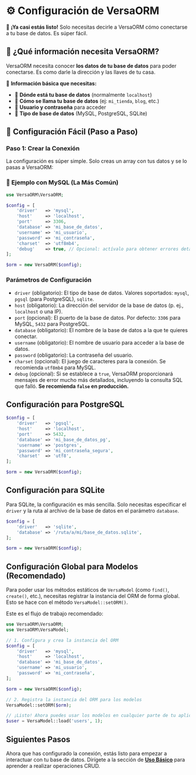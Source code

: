 # ⚙️ Configuración de VersaORM

🎉 **¡Ya casi estás listo!** Solo necesitas decirle a VersaORM cómo conectarse a tu base de datos. Es súper fácil.

## 🤔 ¿Qué información necesita VersaORM?

VersaORM necesita conocer **los datos de tu base de datos** para poder conectarse. Es como darle la dirección y las llaves de tu casa.

📝 **Información básica que necesitas:**
- 📍 **Dónde está tu base de datos** (normalmente `localhost`)
- 📛 **Cómo se llama tu base de datos** (ej: `mi_tienda`, `blog`, etc.)
- 👤 **Usuario y contraseña** para acceder
- 🎯 **Tipo de base de datos** (MySQL, PostgreSQL, SQLite)

## 🚀 Configuración Fácil (Paso a Paso)

### Paso 1: Crear la Conexión

La configuración es súper simple. Solo creas un array con tus datos y se lo pasas a VersaORM:

### 🐬 Ejemplo con MySQL (La Más Común)

```php
use VersaORM\VersaORM;

$config = [
    'driver'   => 'mysql',
    'host'     => 'localhost',
    'port'     => 3306,
    'database' => 'mi_base_de_datos',
    'username' => 'mi_usuario',
    'password' => 'mi_contraseña',
    'charset'  => 'utf8mb4',
    'debug'    => true, // Opcional: actívalo para obtener errores detallados
];

$orm = new VersaORM($config);
```

### Parámetros de Configuración

- `driver` (obligatorio): El tipo de base de datos. Valores soportados: `mysql`, `pgsql` (para PostgreSQL), `sqlite`.
- `host` (obligatorio): La dirección del servidor de la base de datos (p. ej., `localhost` o una IP).
- `port` (opcional): El puerto de la base de datos. Por defecto: `3306` para MySQL, `5432` para PostgreSQL.
- `database` (obligatorio): El nombre de la base de datos a la que te quieres conectar.
- `username` (obligatorio): El nombre de usuario para acceder a la base de datos.
- `password` (obligatorio): La contraseña del usuario.
- `charset` (opcional): El juego de caracteres para la conexión. Se recomienda `utf8mb4` para MySQL.
- `debug` (opcional): Si se establece a `true`, VersaORM proporcionará mensajes de error mucho más detallados, incluyendo la consulta SQL que falló. **Se recomienda `false` en producción.**

## Configuración para PostgreSQL

```php
$config = [
    'driver'   => 'pgsql',
    'host'     => 'localhost',
    'port'     => 5432,
    'database' => 'mi_base_de_datos_pg',
    'username' => 'postgres',
    'password' => 'mi_contraseña_segura',
    'charset'  => 'utf8',
];

$orm = new VersaORM($config);
```

## Configuración para SQLite

Para SQLite, la configuración es más sencilla. Solo necesitas especificar el `driver` y la ruta al archivo de la base de datos en el parámetro `database`.

```php
$config = [
    'driver'   => 'sqlite',
    'database' => '/ruta/a/mi/base_de_datos.sqlite',
];

$orm = new VersaORM($config);
```

## Configuración Global para Modelos (Recomendado)

Para poder usar los métodos estáticos de `VersaModel` (como `find()`, `create()`, etc.), necesitas registrar la instancia del ORM de forma global. Esto se hace con el método `VersaModel::setORM()`.

Este es el flujo de trabajo recomendado:

```php
use VersaORM\VersaORM;
use VersaORM\VersaModel;

// 1. Configura y crea la instancia del ORM
$config = [
    'driver'   => 'mysql',
    'host'     => 'localhost',
    'database' => 'mi_base_de_datos',
    'username' => 'mi_usuario',
    'password' => 'mi_contraseña',
];

$orm = new VersaORM($config);

// 2. Registra la instancia del ORM para los modelos
VersaModel::setORM($orm);

// ¡Listo! Ahora puedes usar los modelos en cualquier parte de tu aplicación
$user = VersaModel::load('users', 1);
```

## Siguientes Pasos

Ahora que has configurado la conexión, estás listo para empezar a interactuar con tu base de datos. Dirígete a la sección de **[Uso Básico](../user-guide/01-basic-usage.md)** para aprender a realizar operaciones CRUD.
